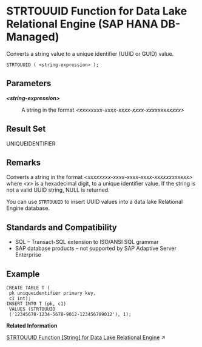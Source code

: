 <!-- loio5572345aa04d4c2fbd9b9589ed18e296 -->

# STRTOUUID Function for Data Lake Relational Engine \(SAP HANA DB-Managed\)

Converts a string value to a unique identifier \(UUID or GUID\) value.



```
STRTOUUID ( <string-expression> ); 
```



<a name="loio5572345aa04d4c2fbd9b9589ed18e296__section_tdp_3s5_vrb"/>

## Parameters


<dl>
<dt><b>

*<string-expression\>* 

</b></dt>
<dd>

A string in the format *<xxxxxxxx-xxxx-xxxx-xxxx-xxxxxxxxxxxx\>*



</dd>
</dl>



<a name="loio5572345aa04d4c2fbd9b9589ed18e296__section_oc2_js5_vrb"/>

## Result Set

UNIQUEIDENTIFIER



<a name="loio5572345aa04d4c2fbd9b9589ed18e296__section_pcn_js5_vrb"/>

## Remarks

Converts a string in the format *<xxxxxxxx-xxxx-xxxx-xxxx-xxxxxxxxxxxx\>* where *<x\>* is a hexadecimal digit, to a unique identifier value. If the string is not a valid UUID string, NULL is returned.

You can use `STRTOUUID` to insert UUID values into a data lake Relational Engine database.



<a name="loio5572345aa04d4c2fbd9b9589ed18e296__section_qs1_ks5_vrb"/>

## Standards and Compatibility

-   SQL – Transact-SQL extension to ISO/ANSI SQL grammar
-   SAP database products – not supported by SAP Adaptive Server Enterprise



<a name="loio5572345aa04d4c2fbd9b9589ed18e296__section_hdk_ks5_vrb"/>

## Example

```
CREATE TABLE T (
 pk uniqueidentifier primary key,
 c1 int); 
INSERT INTO T (pk, c1)
 VALUES (STRTOUUID
 ('12345678-1234-5678-9012-123456789012'), 1);
```

**Related Information**  


[STRTOUUID Function \[String\] for Data Lake Relational Engine](https://help.sap.com/viewer/19b3964099384f178ad08f2d348232a9/2023_4_QRC/en-US/a58683c184f21015bb5cb68f114bbcb9.html "Converts a string value to a unique identifier (UUID or GUID) value.") :arrow_upper_right:

